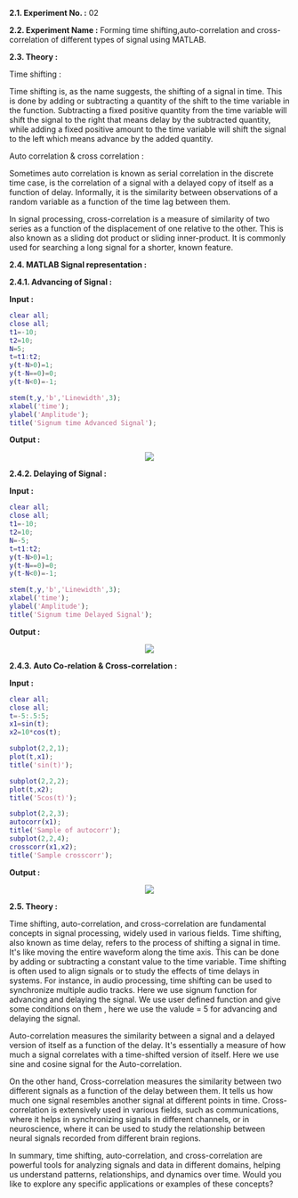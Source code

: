 **2.1. Experiment No. :** 02

**2.2. Experiment Name :** Forming time shifting,auto-correlation and cross-correlation of different types of signal using MATLAB.

**2.3. Theory :**

<p align="center">
  
Time shifting :

Time shifting is, as the name suggests, the shifting of a signal in time. This is done by adding or subtracting a quantity of the shift to the time variable in the function. Subtracting a fixed positive quantity from the time variable will shift the signal to the right that means delay by the subtracted quantity, while adding a fixed positive amount to the time variable will shift the signal to the left which means advance by the added quantity.

Auto correlation & cross correlation :

Sometimes auto correlation is known as serial correlation in the discrete time case, is the correlation of a signal with a delayed copy of itself as a function of delay. Informally, it is the similarity between observations of a random variable as a function of the time lag between them.

In signal processing, cross-correlation is a measure of similarity of two series as a function of the displacement of one relative to the other. This is also known as a sliding dot product or sliding inner-product. It is commonly used for searching a long signal for a shorter, known feature.


</p>


**2.4. MATLAB Signal representation :**

**2.4.1. Advancing of Signal :**

**Input :**

```matlab
clear all;
close all;
t1=-10;
t2=10;
N=5;
t=t1:t2;
y(t-N>0)=1;
y(t-N==0)=0;
y(t-N<0)=-1;

stem(t,y,'b','Linewidth',3);
xlabel('time');
ylabel('Amplitude');
title('Signum time Advanced Signal');

```

**Output :**

<p align="center">
  <img src="https://github.com/labib1910024/ECE-4124_1910024/assets/87533597/c7788c8e-52ec-436c-bc19-9300ed183a5f")
">
</p>




**2.4.2. Delaying of Signal :** 

**Input :**

```matlab
clear all;
close all;
t1=-10;
t2=10;
N=-5;
t=t1:t2;
y(t-N>0)=1;
y(t-N==0)=0;
y(t-N<0)=-1;

stem(t,y,'b','Linewidth',3);
xlabel('time');
ylabel('Amplitude');
title('Signum time Delayed Signal');
```

**Output :**

<p align="center">
 
  <img src="https://github.com/labib1910024/ECE-4124_1910024/assets/87533597/b0f7b3c1-ed8a-4798-bac3-53aed76aea3c">
</p>



**2.4.3. Auto Co-relation & Cross-correlation :** 

**Input :**

```matlab
clear all;
close all;
t=-5:.5:5;
x1=sin(t);
x2=10*cos(t);

subplot(2,2,1);
plot(t,x1);
title('sin(t)');

subplot(2,2,2);
plot(t,x2);
title('5cos(t)');

subplot(2,2,3);
autocorr(x1);
title('Sample of autocorr');
subplot(2,2,4);
crosscorr(x1,x2);
title('Sample crosscorr');
```

**Output :**

<p align="center">
  <img src="https://github.com/labib1910024/ECE-4124_1910024/assets/87533597/7b45cc0d-49b6-4174-a5f0-38c4bea1ae37">
</p>



**2.5. Theory :**

<p align="center">

Time shifting, auto-correlation, and cross-correlation are fundamental concepts in signal processing, widely used in various fields.
Time shifting, also known as time delay, refers to the process of shifting a signal in time. It's like moving the entire waveform along the time axis. This can be done by adding or subtracting a constant value to the time variable. Time shifting is often used to align signals or to study the effects of time delays in systems. For instance, in audio processing, time shifting can be used to synchronize multiple audio tracks. Here we use signum function for advancing and delaying the signal. We use user defined function and give some conditions on them , here we use the valude = 5 for advancing and delaying the signal.

Auto-correlation measures the similarity between a signal and a delayed version of itself as a function of the delay. It's essentially a measure of how much a signal correlates with a time-shifted version of itself. Here we use sine and cosine signal for the Auto-correlation.

On the other hand, Cross-correlation measures the similarity between two different signals as a function of the delay between them. It tells us how much one signal resembles another signal at different points in time. Cross-correlation is extensively used in various fields, such as communications, where it helps in synchronizing signals in different channels, or in neuroscience, where it can be used to study the relationship between neural signals recorded from different brain regions.

In summary, time shifting, auto-correlation, and cross-correlation are powerful tools for analyzing signals and data in different domains, helping us understand patterns, relationships, and dynamics over time. Would you like to explore any specific applications or examples of these concepts?

</p>
 

